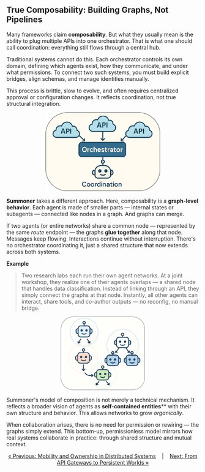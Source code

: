 ## True Composability: Building Graphs, Not Pipelines

<!-- <span style="position: relative; top: -6px; font-size: 0.9em;"><em><u>Covers</u></em></span>&nbsp; ![](https://progress-bar.xyz/100) -->


Many frameworks claim **composability**. But what they usually mean is the ability to plug multiple APIs into one orchestrator. That is what one should call coordination: everything still flows through a central hub.

Traditional systems cannot do this. Each orchestrator controls its own domain, defining which agents exist, how they communicate, and under what permissions. To connect two such systems, you must build explicit bridges, align schemas, and manage identities manually.

This process is brittle, slow to evolve, and often requires centralized approval or configuration changes. It reflects coordination, not true structural integration.

<p align="center">
<img width="300px" src="../../assets/img/orch_no_comp_rounded.png" />
</p>

<!-- <div style="display: flex; align-items: center; justify-content: space-between; gap: 20px;">

  <div style="flex: 1;">
    <p>
    Many frameworks claim <strong>composability</strong>. But what they usually mean is the ability to plug multiple APIs into one orchestrator. That is what one should call coordination: everything still flows through a central hub.
    </p>
    <p>
    Traditional systems cannot do this. Each orchestrator controls its own domain, defining which agents exist, how they communicate, and under what permissions. To connect two such systems, you must build explicit bridges, align schemas, and manage identities manually. <br>
    This process is brittle, slow to evolve, and often requires centralized approval or configuration changes. It reflects coordination, not true structural integration.
    </p>

  </div>

  <div style="flex: 0 0 auto; text-align: center;">
    <img src="../../assets/img/orch_no_comp_rounded.png" alt="Orchestration diagram" width="300px" />
  </div>

</div>
<span style="display: block; height: 0.5em;"></span> -->

**Summoner** takes a different approach. Here, composability is a <strong>graph-level behavior</strong>. Each agent is made of smaller parts — internal states or subagents — connected like nodes in a graph. And graphs can merge.

If two agents (or entire networks) share a common node — represented by the same _route_ endpoint — the graphs **glue together** along that node. Messages keep flowing. Interactions continue without interruption. There's no orchestrator coordinating it, just a shared structure that now extends across both systems.

**Example**  
> Two research labs each run their own agent networks. At a joint workshop, they realize one of their agents overlaps — a shared node that handles data classification. Instead of linking through an API, they simply connect the graphs at that node. Instantly, all other agents can interact, share tools, and co-author outputs — no reconfig, no manual bridge.

<p align="center">
<img width="220px" src="../../assets/img/agent_comp2_rounded.png" />
</p>

Summoner's model of composition is not merely a technical mechanism. It reflects a broader vision of agents as **self-contained entities**</strong>** with their own structure and behavior. This allows networks to grow _organically_. 

When collaboration arises, there is no need for permission or rewiring — the graphs simply extend. This bottom-up, permissionless model mirrors how real systems collaborate in practice: through shared structure and mutual context.

<!-- 
<div style="display: flex; align-items: center; gap: 20px;">

  <div style="flex: 0 0 auto; text-align: center;">
    <img src="../../assets/img/agent_comp2_rounded.png" alt="Composition diagram" width="220px" />
  </div>

  <div style="flex: 1; text-align: left;">
    <p>
    Summoner's model of composition is not merely a technical mechanism. It reflects a broader vision of agents as <strong>self-contained entities</strong> with their own structure and behavior. This allows networks to grow <em>organically</em>. 
    </p>
    <p>
    When collaboration arises, there is no need for permission or rewiring — the graphs simply extend. This bottom-up, permissionless model mirrors how real systems collaborate in practice: through shared structure and mutual context.
    </p>
  </div>

</div>
<span style="display: block; height: 0.5em;"></span> -->



<p align="center">
  <a href="why2_self.md">&laquo; Previous: Mobility and Ownership in Distributed Systems</a> &nbsp;&nbsp;&nbsp;|&nbsp;&nbsp;&nbsp; <a href="why4_mmo.md">Next: From API Gateways to Persistent Worlds &raquo;</a>
</p>
